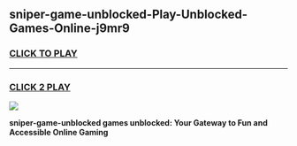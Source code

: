 
## sniper-game-unblocked-Play-Unblocked-Games-Online-j9mr9
<h3>
<a href="https://premium76.site?title=sniper-game-unblocked&ref=25A">CLICK TO PLAY</a></h3>
<hr>

<h3>
<a href="https://premium76.site?title=sniper-game-unblocked&ref=25A">CLICK 2 PLAY</a>
  
</h3>

<a href="https://premium76.site?title=sniper-game-unblocked&ref=25A"><img src="https://clearcache.store/games.png"></a>


**sniper-game-unblocked games unblocked: Your Gateway to Fun and Accessible Online Gaming**
